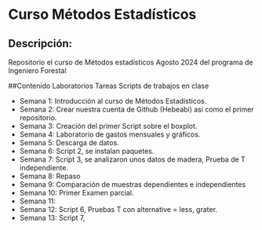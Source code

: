 # Curso Métodos Estadísticos
## Descripción:
Repositorio el curso de Métodos estadísticos Agosto 2024 del programa de Ingeniero Forestal

##Contenido
Laboratorios
Tareas
Scripts de trabajos en clase

+ Semana 1: Introducción al curso de Métodos Estadísticos.
+ Semana 2: Crear nuestra cuenta de Github (Hebeabi) así como el primer repositorio.
+ Semana 3: Creación del primer Script sobre el boxplot.
+ Semana 4: Laboratorio de gastos mensuales y gráficos.
+ Semana 5: Descarga de datos.
+ Semana 6: Script 2, se instalan paquetes.
+ Semana 7: Script 3, se analizaron unos datos de madera, Prueba de T independiente.
+ Semana 8: Repaso
+ Semana 9: Comparación de muestras dependientes e independientes
+ Semana 10: Primer Examen parcial.
+ Semana 11:
+ Semana 12: Script 6, Pruebas T con alternative = less, grater.
+ Semana 13: Script 7,
